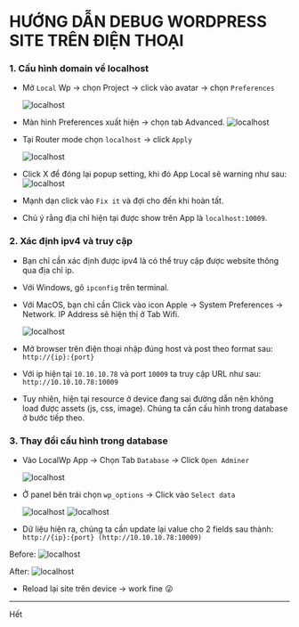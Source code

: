 # HƯỚNG DẪN DEBUG WORDPRESS SITE TRÊN ĐIỆN THOẠI

### 1. Cấu hình domain về localhost

- Mở `Local` Wp → chọn Project → click vào avatar → chọn `Preferences`

  ![localhost](/images/lesson/setting.png)

- Màn hình Preferences xuất hiện → chọn tab Advanced.
    ![localhost](/images/lesson/domain.png)

- Tại Router mode chọn `localhost` → click `Apply` 

    ![localhost](/images/lesson/domain_apply.png)

- Click X để đóng lại popup setting, khi đó App Local sẽ warning như sau:
    ![localhost](/images/lesson/fixit.png)

- Mạnh dạn click vào `Fix it` và đợi cho đến khi hoàn tất.
- Chú ý rằng địa chỉ hiện tại được show trên App là `localhost:10009`.

### 2. Xác định ipv4 và truy cập
- Bạn chỉ cần xác định được ipv4 là có thể truy cập được website thông qua địa chỉ ip.
- Với Windows, gõ `ipconfig` trên terminal.
- Với MacOS, bạn chỉ cần Click vào icon Apple → System Preferences → Network. IP Address sẽ hiện thị ở Tab Wifi.

    ![localhost](/images/lesson/ip.png)

- Mở browser trên điện thoại nhập đúng host và post theo format sau: `http://{ip}:{port}`
- Với ip hiện tại `10.10.10.78` và port `10009` ta truy cập URL như sau: `http://10.10.10.78:10009`
- Tuy nhiên, hiện tại resource ở device đang sai đường dẫn nên không load được assets (js, css, image). Chúng ta cần cấu hình trong database ở bước tiếp theo.

### 3. Thay đổi cấu hình trong database
- Vào LocalWp App → Chọn Tab `Database` → Click `Open Adminer`

    ![localhost](/images/lesson/db_1.png)

- Ở panel bên trái chọn `wp_options` → Click vào `Select data`

    ![localhost](/images/lesson/db_2.png)
    ![localhost](/images/lesson/db_3.png)

- Dữ liệu hiện ra, chúng ta cần update lại value cho 2 fields sau thành: `http://{ip}:{port} (http://10.10.10.78:10009)`

Before:
    ![localhost](/images/lesson/db_4.png)

After:
    ![localhost](/images/lesson/db_5.png)

- Reload lại site trên device → work fine 😜

***
Hết